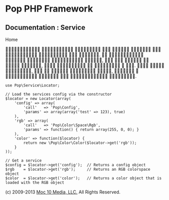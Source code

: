 Pop PHP Framework
=================

Documentation : Service
-----------------------

Home

       
  .     
,      ,     
.   ,     ,  
    .

    use Pop\Service\Locator;

    // Load the services config via the constructor
    $locator = new Locator(array(
        'config' => array(
            'call'   => 'Pop\Config',
            'params' => array(array('test' => 123), true)
        ),
        'rgb' => array(
            'call'   => 'Pop\Color\Space\Rgb',
            'params' => function() { return array(255, 0, 0); }
        ),
        'color' => function($locator) {
            return new \Pop\Color\Color($locator->get('rgb'));
        }
    ));

    // Get a service
    $config = $locator->get('config');  // Returns a config object
    $rgb    = $locator->get('rgb');     // Returns an RGB colorspace object
    $color  = $locator->get('color');   // Returns a color object that is loaded with the RGB object

\(c) 2009-2013 [Moc 10 Media, LLC.](http://www.moc10media.com) All
Rights Reserved.
